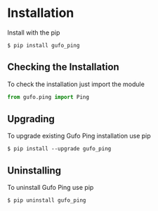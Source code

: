 # Installation

Install with the pip

```
$ pip install gufo_ping
```

## Checking the Installation

To check the installation just import the module

```python
from gufo.ping import Ping
```

## Upgrading

To upgrade existing Gufo Ping installation use pip

```
$ pip install --upgrade gufo_ping
```

## Uninstalling

To uninstall Gufo Ping use pip

```
$ pip uninstall gufo_ping
```
